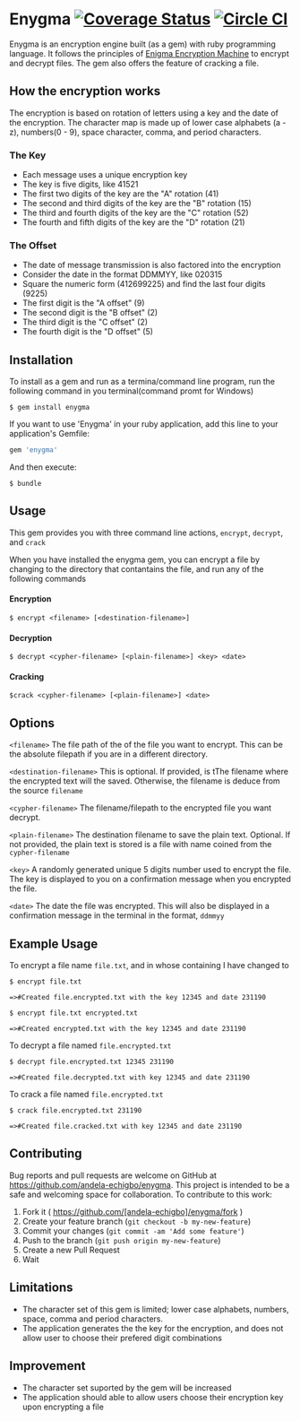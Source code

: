 # Enygma [![Coverage Status](https://coveralls.io/repos/andela-echigbo/enygma/badge.svg?branch=master&service=github)](https://coveralls.io/github/andela-echigbo/enygma?branch=master) [![Circle CI](https://circleci.com/gh/andela-echigbo/enygma.svg?style=shield)](https://circleci.com/gh/andela-echigbo/enygma)

Enygma is an encryption engine built (as a gem) with ruby programming language. It follows the principles of [Enigma Encryption Machine](https://en.wikipedia.org/wiki/Enigma_machine) to encrypt and decrypt files. The gem also offers the feature of cracking a file.

## How the encryption works

The encryption is based on rotation of letters using a key and the date of the encryption. The character map is made up of lower case alphabets (a - z), numbers(0 - 9), space character, comma, and period characters.

### The Key

* Each message uses a unique encryption key
* The key is five digits, like 41521
* The first two digits of the key are the "A" rotation (41)
* The second and third digits of the key are the "B" rotation (15)
* The third and fourth digits of the key are the "C" rotation (52)
* The fourth and fifth digits of the key are the "D" rotation (21)

### The Offset

* The date of message transmission is also factored into the encryption
* Consider the date in the format DDMMYY, like 020315
* Square the numeric form (412699225) and find the last four digits (9225)
* The first digit is the "A offset" (9)
* The second digit is the "B offset" (2)
* The third digit is the "C offset" (2)
* The fourth digit is the "D offset" (5)

## Installation

To install as a gem and run as a termina/command line program, run the following command in you terminal(command promt for Windows)

    $ gem install enygma

If you want to use 'Enygma' in your ruby application, add this line to your application's Gemfile:

```ruby
gem 'enygma'
```

And then execute:

    $ bundle


## Usage

This gem provides you with three command line actions, `encrypt`, `decrypt`, and `crack`

When you have installed the enygma gem, you can encrypt a file by changing to the directory that contantains the file, and run any of the following commands

#### Encryption
    $ encrypt <filename> [<destination-filename>]

#### Decryption
    $ decrypt <cypher-filename> [<plain-filename>] <key> <date>

#### Cracking
    $crack <cypher-filename> [<plain-filename>] <date>

## Options
`<filename>`    The file path of the of the file you want to encrypt. This can be the absolute filepath if you are in a different directory.

`<destination-filename>`    This is optional. If provided, is tThe filename where the encrypted text will the saved. Otherwise, the filename is deduce from the source `filename`

`<cypher-filename>` The filename/filepath to the encrypted file you want decrypt.

`<plain-filename>`  The destination filename to save the plain text. Optional. If not provided, the plain text is stored is a file with name coined from the `cypher-filename`

`<key>` A randomly generated unique 5 digits number used to encrypt the file. The key is displayed to you on a confirmation message when you encrypted the file.

`<date>`    The date the file was encrypted. This will also be displayed in a confirmation message in the terminal in the format, `ddmmyy`

## Example Usage

To encrypt a file name `file.txt`, and in whose containing I have changed to

    $ encrypt file.txt

    =>#Created file.encrypted.txt with the key 12345 and date 231190

    $ encrypt file.txt encrypted.txt

    =>#Created encrypted.txt with the key 12345 and date 231190

To decrypt a file named `file.encrypted.txt`

    $ decrypt file.encrypted.txt 12345 231190

    =>#Created file.decrypted.txt with key 12345 and date 231190

To crack a file named `file.encrypted.txt`

    $ crack file.encrypted.txt 231190

    =>#Created file.cracked.txt with key 12345 and date 231190


## Contributing

Bug reports and pull requests are welcome on GitHub at https://github.com/andela-echigbo/enygma. This project is intended to be a safe and welcoming space for collaboration. To contribute to this work:

1. Fork it ( https://github.com/[andela-echigbo]/enygma/fork )
2. Create your feature branch (`git checkout -b my-new-feature`)
3. Commit your changes (`git commit -am 'Add some feature'`)
4. Push to the branch (`git push origin my-new-feature`)
5. Create a new Pull Request
6. Wait

## Limitations
* The character set of this gem is limited; lower case alphabets, numbers, space, comma and period characters.
* The application generates the the key for the encryption, and does not allow user to choose their prefered digit combinations

## Improvement
* The character set suported by the gem will be increased
* The application should able to allow users choose their encryption key upon encrypting a file